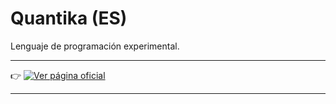 # Quantika (ES)

Lenguaje de programación experimental.

---

👉 [![Ver página oficial](https://img.shields.io/badge/🌐_Ver%20página%20oficial-Quantika-9A4DFF?style=for-the-badge)](https://TU_USUARIO.github.io/Quantika-AI-Lang/)

---
